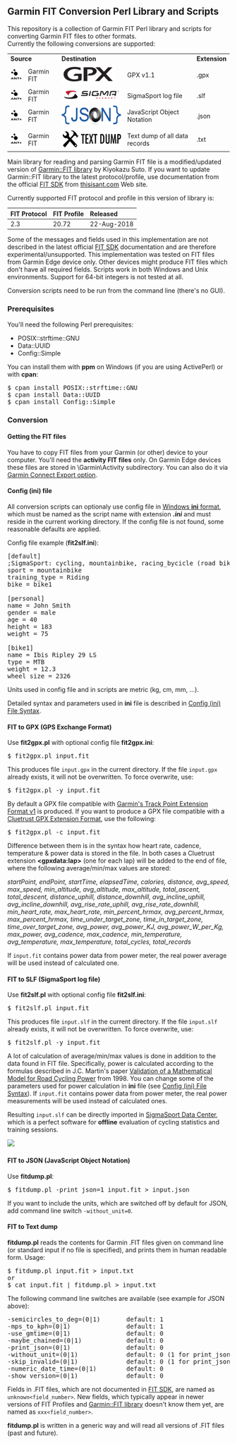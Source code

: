 ## Garmin FIT Conversion Perl Library and Scripts

This repository is a collection of Garmin FIT Perl library and scripts for
converting Garmin FIT files to other formats.  
Currently the following conversions are supported:
<table>
<tr>
  <td colspan="2"><b>Source</b></td>
  <td colspan="2"><b>Destination</b></td>
  <td><b>Extension</b></td>
</tr>
<tr>
  <td><img src="images/Ant-plus-logo.png" width="45px"></td>
  <td>Garmin FIT</td>
  <td><img src="images/GPX-logo.png" height="45px"></td>
  <td>GPX v1.1</td>
  <td>.gpx</td>
</tr>
<tr>
  <td><img src="images/Ant-plus-logo.png" width="45px"></td>
  <td>Garmin FIT</td>
  <td><img src="images/Sigma-logo.png" width="235px"></td>
  <td>SigmaSport log file</td>
  <td>.slf</td>
</tr>
<tr>
  <td><img src="images/Ant-plus-logo.png" width="45px"></td>
  <td>Garmin FIT</td>
  <td><img src="images/JSON-logo.png" height="45px"></td>
  <td>JavaScript Object Notation</td>
  <td>.json</td>
</tr>
<tr>
  <td><img src="images/Ant-plus-logo.png" width="45px"></td>
  <td>Garmin FIT</td>
  <td><img src="images/Text-dump.png" height="45px"></td>
  <td>Text dump of all data records</td>
  <td>.txt</td>
</tr>
</table>

Main library for reading and parsing Garmin FIT file is a modified/updated
version of [Garmin::FIT library] by Kiyokazu Suto. If you want to update
Garmin::FIT library to the latest protocol/profile, use documentation from
the official [FIT SDK] from [thisisant.com] Web site.

Currently supported FIT protocol and profile in this version of library is:

FIT Protocol | FIT Profile  | Released
------------ |:------------ |:------------
2.3          | 20.72        | 22-Aug-2018

Some of the messages and fields used in this implementation are not described
in the latest official [FIT SDK] documentation and are therefore
experimental/unsupported. This implementation was tested on FIT files from
Garmin Edge device only. Other devices might produce FIT files which don't
have all required fields. Scripts work in both Windows and Unix environments.
Support for 64-bit integers is not tested at all.

Conversion scripts need to be run from the command line (there's no GUI).

### Prerequisites

You'll need the following Perl prerequisites:
- POSIX::strftime::GNU
- Data::UUID
- Config::Simple

You can install them with **ppm** on Windows (if you are using ActivePerl) or
with **cpan**:  
<pre>
$ cpan install POSIX::strftime::GNU  
$ cpan install Data::UUID  
$ cpan install Config::Simple
</pre>

### Conversion
#### Getting the FIT files

You have to copy FIT files from your Garmin (or other) device to your computer.
You'll need the **activity FIT files** only. On Garmin Edge devices these
files are stored in \Garmin\Activity subdirectory. You can also do it via 
[Garmin Connect Export option].

#### Config (ini) file

All conversion scripts can optionaly use config file in [Windows **ini** format],
which must be named as the script name with extension ***.ini*** and must
reside in the current working directory. If the config file is not found, some
reasonable defaults are applied.

Config file example (**fit2slf.ini**):
<pre>
[default]
;SigmaSport: cycling, mountainbike, racing_bycicle (road bike), running, ...
sport = mountainbike
training_type = Riding
bike = bike1

[personal]
name = John Smith
gender = male
age = 40
height = 183
weight = 75

[bike1]
name = Ibis Ripley 29 LS
type = MTB
weight = 12.3
wheel_size = 2326
</pre>
Units used in config file and in scripts are metric (kg, cm, mm, ...).

Detailed syntax and parameters used in **ini** file is described in
[Config (ini) File Syntax].

#### FIT to GPX (GPS Exchange Format)

Use **fit2gpx.pl** with optional config file **fit2gpx.ini**:
<pre>
$ fit2gpx.pl input.fit
</pre>
This produces file ```input.gpx``` in the current directory. If the file
```input.gpx``` already exists, it will not be overwritten. To force overwrite,
use:
<pre>
$ fit2gpx.pl -y input.fit
</pre>
By default a GPX file compatible with [Garmin's Track Point Extension Format v1]
is produced. If you want to produce a GPX file compatible with a
[Cluetrust GPX Extension Format], use the following:
<pre>
$ fit2gpx.pl -c input.fit
</pre>
Difference between them is in the syntax how heart rate, cadence, temperature &
power data is stored in the file. In both cases a Cluetrust extension
**&lt;gpxdata:lap&gt;** (one for each lap) will be added to the end of file,
where the following average/min/max values are stored:

*startPoint, endPoint, startTime, elapsedTime, calories, distance, avg_speed,
max_speed, min_altitude, avg_altitude, max_altitude, total_ascent, total_descent,
distance_uphill, distance_downhill, avg_incline_uphill, avg_incline_downhill,
avg_rise_rate_uphill, avg_rise_rate_downhill, min_heart_rate, max_heart_rate,
min_percent_hrmax, avg_percent_hrmax, max_percent_hrmax, time_under_target_zone,
time_in_target_zone, time_over_target_zone, avg_power, avg_power_KJ,
avg_power_W_per_Kg, max_power, avg_cadence, max_cadence, min_temperature,
avg_temperature, max_temperature, total_cycles, total_records*

If ```input.fit``` contains power data from power meter, the real power
average will be used instead of calculated one.

#### FIT to SLF (SigmaSport log file)

Use **fit2slf.pl** with optional config file **fit2slf.ini**:
<pre>
$ fit2slf.pl input.fit
</pre>
This produces file ```input.slf``` in the current directory. If the file
```input.slf``` already exists, it will not be overwritten. To force overwrite,
use:
<pre>
$ fit2slf.pl -y input.fit
</pre>
A lot of calculation of average/min/max values is done in addition to the
data found in FIT file. Specifically, power is calculated according to the
formulas described in J.C. Martin's paper
[Validation of a Mathematical Model for Road Cycling Power]
from 1998. You can change some of the parameters used for power calculation
in **ini** file (see [Config (ini) File Syntax]). If ```input.fit``` contains
power data from power meter, the real power measurements will be used instead
of calculated ones.

Resulting ```input.slf``` can be directly imported in [SigmaSport Data Center],
which is a perfect software for **offline** evaluation of cycling statistics
and training sessions.

<img src="images/SigmaDataCenter.jpg">

#### FIT to JSON (JavaScript Object Notation)

Use **fitdump.pl**:
<pre>
$ fitdump.pl -print_json=1 input.fit > input.json
</pre>
If you want to include the units, which are switched off by default for JSON,
add command line switch ```-without_unit=0```.

#### FIT to Text dump

**fitdump.pl** reads the contents for Garmin .FIT files given on command line
(or standard input if no file is specified), and prints them in human readable
form. Usage:
<pre>
$ fitdump.pl input.fit > input.txt
or
$ cat input.fit | fitdump.pl > input.txt
</pre>
The following command line switches are available (see example for JSON above):
<pre>
-semicircles_to_deg=(0|1)       default: 1
-mps_to_kph=(0|1)               default: 1
-use_gmtime=(0|1)               default: 0
-maybe_chained=(0|1)            default: 0
-print_json=(0|1)               default: 0
-without_unit=(0|1)             default: 0 (1 for print_json)
-skip_invalid=(0|1)             default: 0 (1 for print_json)
-numeric_date_time=(0|1)        default: 0
-show_version=(0|1)             default: 0
</pre>
Fields in .FIT files, which are not documented in [FIT SDK], are named as
```unknown<field_number>```. New fields, which typically appear in newer
versions of FIT Profiles and [Garmin::FIT library] doesn't know them yet,
are named as ```xxx<field_number>```.

**fitdump.pl** is written in a generic way and will read all versions of
.FIT files (past and future).

[Garmin::FIT library]: http://pub.ks-and-ks.ne.jp/cycling/GarminFIT.shtml
[FIT SDK]: http://www.thisisant.com/resources/fit
[thisisant.com]: http://www.thisisant.com/developer/
[Garmin Connect Export option]: http://support.strava.com/hc/en-us/articles/216917807-Exporting-files-from-Garmin-Connect
[Windows **ini** format]: http://en.wikipedia.org/wiki/INI_file
[Config (ini) File Syntax]: config.md
[Garmin's Track Point Extension Format v1]: http://www.garmin.com/xmlschemas/TrackPointExtensionv1.xsd
[Cluetrust GPX Extension Format]: http://www.cluetrust.com/Schemas/gpxdata10.xsd
[Validation of a Mathematical Model for Road Cycling Power]: http://www.wisil.recumbents.com/wisil/MartinDocs/Validation%20of%20a%20mathematical%20model%20for%20road%20cycling.pdf
[SigmaSport Data Center]: http://www.sigmasport.com/en/produkte/software/software/apps/data-center
<!-- http://dcupdate.sigmasport.com/en/hinweis/ -->
